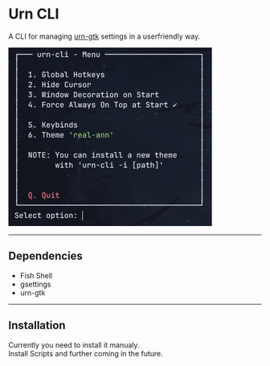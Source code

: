 # Urn CLI
A CLI for managing [urn-gtk](https://github.com/paoloose/urn) settings in a userfriendly way.

![](readme-assets/menu-screenshot.png)

---

## Dependencies
- Fish Shell
- gsettings
- urn-gtk

---

## Installation
Currently you need to install it manualy. <br>
Install Scripts and further coming in the future.
